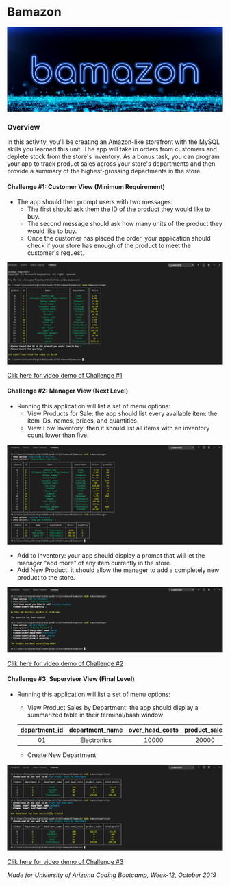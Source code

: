# Bamazon

![Bamazon](assets/images/logo.jpg)

### Overview

In this activity, you'll be creating an Amazon-like storefront with the MySQL skills you learned this unit. The app will take in orders from customers and deplete stock from the store's inventory. As a bonus task, you can program your app to track product sales across your store's departments and then provide a summary of the highest-grossing departments in the store.


#### Challenge #1: Customer View (Minimum Requirement)

* The app should then prompt users with two messages:
    * The first should ask them the ID of the product they would like to buy.
    * The second message should ask how many units of the product they would like to buy.
    * Once the customer has placed the order, your application should check if your store has enough of the product to meet the customer's request.

![Customer screen](assets/images/cusomer.jpg)

[Clik here for video demo of Challenge #1](https://youtu.be/nQjlNch1xJA)
    

#### Challenge #2: Manager View (Next Level)

* Running this application will list a set of menu options:
    * View Products for Sale: the app should list every available item: the item IDs, names, prices, and quantities.
    * View Low Inventory: then it should list all items with an inventory count lower than five.

 ![Manager screen](assets/images/manager-1.jpg)

*   Add to Inventory: your app should display a prompt that will let the manager "add more" of any item currently in the store.
*   Add New Product: it should allow the manager to add a completely new product to the store.

![Manager screen](assets/images/manager-2.jpg)

[Clik here for video demo of Challenge #2](https://youtu.be/T8XRODW4PAE)



#### Challenge #3: Supervisor View (Final Level)

* Running this application will list a set of menu options:
    * View Product Sales by Department: the app should display a summarized table in their terminal/bash window

    | department_id | department_name | over_head_costs | product_sales | total_profit |
    |:-------------:|:---------------:|:---------------:|:-------------:|:------------:|
    | 01            | Electronics     | 10000           | 20000         | 10000        |

    * Create New Department
    

![Supervisor screen](assets/images/supervisor.jpg)


[Clik here for video demo of Challenge #3](https://youtu.be/D9opF_r7e98)


_Made for University of Arizona Coding Bootcamp, Week-12, October 2019_
